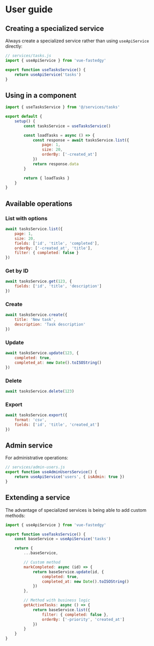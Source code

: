 # User guide

## Creating a specialized service

Always create a specialized service rather than using `useApiService` directly:

```javascript
// services/tasks.js
import { useApiService } from 'vue-fastedgy'

export function useTasksService() {
    return useApiService('tasks')
}
```

## Using in a component

```javascript
import { useTasksService } from '@/services/tasks'

export default {
    setup() {
        const tasksService = useTasksService()

        const loadTasks = async () => {
            const response = await tasksService.list({
                page: 1,
                size: 20,
                orderBy: ['-created_at']
            })
            return response.data
        }

        return { loadTasks }
    }
}
```

## Available operations

### List with options

```javascript
await tasksService.list({
    page: 1,
    size: 20,
    fields: ['id', 'title', 'completed'],
    orderBy: ['-created_at', 'title'],
    filter: { completed: false }
})
```

### Get by ID

```javascript
await tasksService.get(123, {
    fields: ['id', 'title', 'description']
})
```

### Create

```javascript
await tasksService.create({
    title: 'New task',
    description: 'Task description'
})
```

### Update

```javascript
await tasksService.update(123, {
    completed: true,
    completed_at: new Date().toISOString()
})
```

### Delete

```javascript
await tasksService.delete(123)
```

### Export

```javascript
await tasksService.export({
    format: 'csv',
    fields: ['id', 'title', 'created_at']
})
```

## Admin service

For administrative operations:

```javascript
// services/admin-users.js
export function useAdminUsersService() {
    return useApiService('users', { isAdmin: true })
}
```

## Extending a service

The advantage of specialized services is being able to add custom methods:

```javascript
import { useApiService } from 'vue-fastedgy'

export function useTasksService() {
    const baseService = useApiService('tasks')

    return {
        ...baseService,

        // Custom method
        markCompleted: async (id) => {
            return baseService.update(id, {
                completed: true,
                completed_at: new Date().toISOString()
            })
        },

        // Method with business logic
        getActiveTasks: async () => {
            return baseService.list({
                filter: { completed: false },
                orderBy: ['-priority', 'created_at']
            })
        }
    }
}
